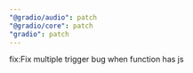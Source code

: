 ```yaml
---
"@gradio/audio": patch
"@gradio/core": patch
"gradio": patch
---
```


fix:Fix multiple trigger bug when function has js

